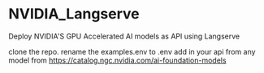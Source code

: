 # NVIDIA_Langserve
Deploy NVIDIA'S GPU Accelerated AI models as API using Langserve


clone the repo.
rename the examples.env to .env
add in your api from any model from https://catalog.ngc.nvidia.com/ai-foundation-models
